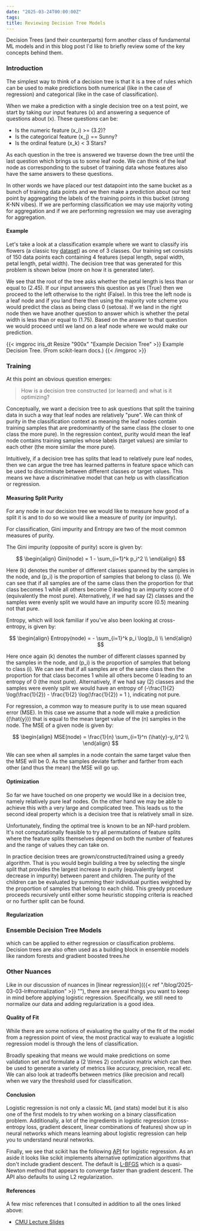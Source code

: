 ```yaml
---
date: "2025-03-24T00:00:00Z"
tags:
title: Reviewing Decision Tree Models 
---
```


Decision Trees (and their counterparts) form another class of fundamental ML models and in this blog post I'd like to briefly review some of the key concepts behind them. 

### Introduction 
The simplest way to think of a decision tree is that it is a tree of rules which can be used to make predictions both numerical (like in the case of regression) and categorical (like in the case of classification). 

When we make a prediction with a single decision tree on a test point, we start by taking our input features \(x\) and answering a sequence of questions about \(x\). These questions can be:
- Is the numeric feature \(x_i\) >= \(3.2\)?
- Is the categorical feature \(x_j\) == Sunny?
- Is the ordinal feature \(x_k\) < 3 Stars?

As each question in the tree is answered we traverse down the tree until the last question which brings us to some leaf node. We can think of the leaf node as corresponding to the subset of training data whose features also have the same answers to these questions. 

In other words we have placed our test datapoint into the same bucket as a bunch of training data points and we then make a prediction about our test point by aggregating the labels of the training points in this bucket (strong K-NN vibes). If we are performing classification we may use majority voting for aggregation and if we are performing regression we may use averaging for aggregation.  

#### Example
Let's take a look at a classification example where we want to classify iris flowers (a classic toy [dataset](https://archive.ics.uci.edu/dataset/53/iris)) as one of 3 classes. Our training set consists of 150 data points each containing 4 features (sepal length, sepal width, petal length, petal width). The decision tree that was generated for this problem is shown below (more on how it is generated later). 

We see that the root of the tree asks whether the petal length is less than or equal to \(2.45\). If our input answers this question as yes (True) then we proceed to the left otherwise to the right (False). In this tree the left node is a leaf node and if you land there then using the majority vote scheme you would predict the class as being class 0 (setosa). If we land in the right node then we have another question to answer which is whether the petal width is less than or equal to \(1.75\). Based on the answer to that question we would proceed until we land on a leaf node where we would make our prediction. 

{{< imgproc iris_dt Resize "900x" "Example Decision Tree" >}} Example Decision Tree. (From scikit-learn docs.) {{< /imgproc >}}

### Training
At this point an obvious question emerges:
> How is a decision tree constructed (or learned) and what is it optimizing? 

Conceptually, we want a decision tree to ask questions that split the training data in such a way that leaf nodes are relatively "pure". We can think of purity in the classification context as meaning the leaf nodes contain training samples that are predominantly of the same class (the closer to one class the more pure). In the regression context, purity would mean the leaf node contains training samples whose labels (target values) are similar to each other (the more similar the more pure). 

Intuitively, if a decision tree has splits that lead to relatively pure leaf nodes, then we can argue the tree has learned patterns in feature space which can be used to discriminate between different classes or target values. This means we have a discriminative model that can help us with classification or regression. 

#### Measuring Split Purity 
For any node in our decision tree we would like to measure how good of a split it is and to do so we would like a measure of purity (or impurity).

For classification, Gini impurity and Entropy are two of the most common measures of purity. 

The Gini impurity (opposite of purity) score is given by:

$$
\begin{align}
Gini(node) = 1 - \sum_{i=1}^k p_i^2 \\
\end{align}
$$

Here \(k\) denotes the number of different classes spanned by the samples in the node, and \(p_i\) is the proportion of samples that belong to class \(i\). We can see that if all samples are of the same class then the proportion for that class becomes 1 while all others become 0 leading to an impurity score of 0 (equivalently the most pure). Alternatively, if we had say \(2\) classes and the samples were evenly split we would have an impurity score \(0.5\) meaning not that pure.

Entropy, which will look familiar if you've also been looking at cross-entropy, is given by:

$$
\begin{align}
Entropy(node) = - \sum_{i=1}^k p_i \log(p_i) \\
\end{align}
$$

Here once again \(k\) denotes the number of different classes spanned by the samples in the node, and \(p_i\) is the proportion of samples that belong to class \(i\). We can see that if all samples are of the same class then the proportion for that class becomes 1 while all others become 0 leading to an entropy of 0 (the most pure). Alternatively, if we had say \(2\) classes and the samples were evenly split we would have an entropy of \(-\frac{1}{2} \log(\frac{1}{2}) - \frac{1}{2} \log(\frac{1}{2}) = 1 \), indicating not pure. 

For regression, a common way to measure purity is to use mean squared error (MSE). In this case we assume that a node will make a prediction (\(\hat{y}\)) that is equal to the mean target value of the \(n\) samples in the node. The MSE of a given node is given by:


$$
\begin{align}
MSE(node) = \frac{1}{n} \sum_{i=1}^n  (\hat{y}-y_i)^2 \\
\end{align}
$$

We can see when all samples in a node contain the same target value then the MSE will be 0. As the samples deviate farther and farther from each other (and thus the mean) the MSE will go up.

#### Optimization
So far we have touched on one property we would like in a decision tree, namely relatively pure leaf nodes. On the other hand we may be able to achieve this with a very large and complicated tree. This leads us to the second ideal property which is a decision tree that is relatively small in size.

Unfortunately, finding the optimal tree is known to be an NP-hard problem. It's not computationally feasible to try all permutations of feature splits where the feature splits themselves depend on both the number of features and the range of values they can take on. 

In practice decision trees are grown/constructed/trained using a greedy algorithm. That is you would begin building a tree by selecting the single split that provides the largest increase in purity (equivalently largest decrease in impurity) between parent and children. The purity of the children can be evaluated by summing their individual purities weighted by the proportion of samples that belong to each child. This greedy procedure proceeds recursively until either some heuristic stopping criteria is reached or no further split can be found. 

#### Regularization




### Ensemble Decision Tree Models
which can be applied to either regression or classification problems.  Decision trees are also often used as a building block in ensemble models like random forests and gradient boosted trees.he
<!-- To make a prediction you apply the decision rules in a particular order on some input data and use the training data points that fall under the same leaf node to make a prediction. -->


<!-- ### Introduction 
The simplest way to think of a decision tree is that it is a model that encodes a hierarchy of decision rules which can be applied to either regression or classification problems.  Decision trees are also often used as a building block in ensemble models like random forests and gradient boosted trees.

Decision trees (and derivative models) are particularly well suited for dealing with tabular data where it's common to find features of mixed types. For instance consider a movie rating dataset where you may find a mix of numeric, categorical, and ordinal input features. 

It's also worth noting that decision tree based models are very different from other classic models like [linear regression]({{< ref "/blog/2025-03-03-lr" >}} ""), [logistic regression]({{< ref "/blog/2025-03-10-logr" >}} "") and neural networks. A few big differences include:
- Decision trees don't make an underlying assumption about the relationship between input features and output. 
- Decision trees are not defined by a fixed number of model parameters (e.g they are non-parametric). 
- Decision trees are not trained via gradient-based optimization algorithms.  -->



### Other Nuances
Like in our discussion of nuances in [linear regression]({{< ref "/blog/2025-03-03-lr#normalization" >}} ""), there are several things you want to keep in mind before applying logistic regression. Specifically, we still need to normalize our data and adding regularization is a good idea. 

#### Quality of Fit 
While there are some notions of evaluating the quality of the fit of the model from a regression point of view, the most practical way to evaluate a logistic regression model is through the lens of classification.

Broadly speaking that means we would make predictions on some validation set and formulate a \(2 \times 2\) confusion matrix which can then be used to generate a variety of metrics like accuracy, precision, recall etc. We can also look at tradeoffs between metrics (like precision and recall) when we vary the threshold used for classification. 

#### Conclusion
Logistic regression is not only a classic ML (and stats) model but it is also one of the first models to try when working on a binary classification problem. Additionally, a lot of the ingredients in logistic regression (cross-entropy loss, gradient descent, linear combinations of features) show up in neural networks which means learning about logistic regression can help you to understand neural networks. 

Finally, we see that scikit has the following [API](https://scikit-learn.org/stable/modules/generated/sklearn.linear_model.LogisticRegression.html) for logistic regression. As an aside it looks like scikit implements alternative optimization algorithms that don't include gradient descent. The default is [L-BFGS](https://en.wikipedia.org/wiki/Limited-memory_BFGS) which is a quasi-Newton method that appears to converge faster than gradient descent. The API also defaults to using L2 regularization.

#### References
A few misc references that I consulted in addition to all the ones linked above:
- [CMU Lecture Slides](https://web.stanford.edu/~jurafsky/slp3/5.pdf)